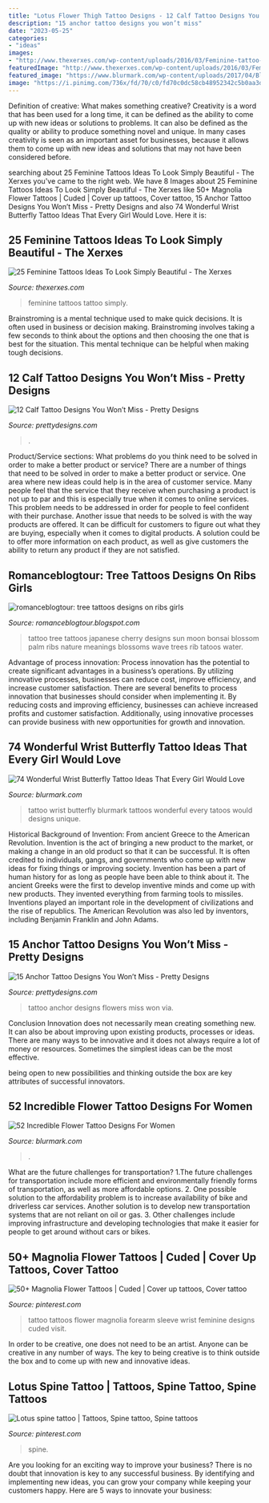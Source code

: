 ```yaml
---
title: "Lotus Flower Thigh Tattoo Designs - 12 Calf Tattoo Designs You Won’t Miss"
description: "15 anchor tattoo designs you won’t miss"
date: "2023-05-25"
categories:
- "ideas"
images:
- "http://www.thexerxes.com/wp-content/uploads/2016/03/Feminine-tattoo-ideas.jpg"
featuredImage: "http://www.thexerxes.com/wp-content/uploads/2016/03/Feminine-tattoo-ideas.jpg"
featured_image: "https://www.blurmark.com/wp-content/uploads/2017/04/Black-White-Tattoo-On-Shoulder.jpg"
image: "https://i.pinimg.com/736x/fd/70/c0/fd70c0dc58cb48952342c5b0aa3dee06.jpg"
---
```



Definition of creative: What makes something creative?
Creativity is a word that has been used for a long time, it can be defined as the ability to come up with new ideas or solutions to problems. It can also be defined as the quality or ability to produce something novel and unique. In many cases creativity is seen as an important asset for businesses, because it allows them to come up with new ideas and solutions that may not have been considered before.

	

		
searching about 25 Feminine Tattoos Ideas To Look Simply Beautiful - The Xerxes you've came to the right web. We have 8 Images about 25 Feminine Tattoos Ideas To Look Simply Beautiful - The Xerxes like 50+ Magnolia Flower Tattoos | Cuded | Cover up tattoos, Cover tattoo, 15 Anchor Tattoo Designs You Won’t Miss - Pretty Designs and also 74 Wonderful Wrist Butterfly Tattoo Ideas That Every Girl Would Love. Here it is:
		
    
## 25 Feminine Tattoos Ideas To Look Simply Beautiful - The Xerxes

<img loading=lazy src="http://www.thexerxes.com/wp-content/uploads/2016/03/Feminine-tattoo-ideas.jpg" onerror="this.onerror=null;this.src='https://tse3.mm.bing.net/th?id=OIP.0PGtSftJzg3hbZKxg2BXGwHaJ4&amp;pid=15.1';" alt="25 Feminine Tattoos Ideas To Look Simply Beautiful - The Xerxes">

_Source: thexerxes.com_

>feminine tattoos tattoo simply. 

	

Brainstroming is a mental technique used to make quick decisions. It is often used in business or decision making. Brainstroming involves taking a few seconds to think about the options and then choosing the one that is best for the situation. This mental technique can be helpful when making tough decisions.

    
## 12 Calf Tattoo Designs You Won’t Miss - Pretty Designs

<img loading=lazy src="https://www.prettydesigns.com/wp-content/uploads/2014/09/Skull-and-Owl-Tattoo.jpg" onerror="this.onerror=null;this.src='https://tse2.mm.bing.net/th?id=OIP.i8J4pYmjaJ_IDvQUxdUl5wHaNJ&amp;pid=15.1';" alt="12 Calf Tattoo Designs You Won’t Miss - Pretty Designs">

_Source: prettydesigns.com_

>. 

	

Product/Service sections: What problems do you think need to be solved in order to make a better product or service?
There are a number of things that need to be solved in order to make a better product or service. One area where new ideas could help is in the area of customer service. Many people feel that the service that they receive when purchasing a product is not up to par and this is especially true when it comes to online services. This problem needs to be addressed in order for people to feel confident with their purchase. Another issue that needs to be solved is with the way products are offered. It can be difficult for customers to figure out what they are buying, especially when it comes to digital products. A solution could be to offer more information on each product, as well as give customers the ability to return any product if they are not satisfied.

    
## Romanceblogtour: Tree Tattoos Designs On Ribs Girls

<img loading=lazy src="https://2.bp.blogspot.com/-YRpeeywwhI0/TyYIDOm6zbI/AAAAAAAAAro/5c8Vxp8as1Q/s1600/japanese-tree-tattoo-on-rib-016.jpg" onerror="this.onerror=null;this.src='https://tse2.mm.bing.net/th?id=OIP.udAftmDSLOL6J3BuHrbvqAAAAA&amp;pid=15.1';" alt="romanceblogtour: tree tattoos designs on ribs girls">

_Source: romanceblogtour.blogspot.com_

>tattoo tree tattoos japanese cherry designs sun moon bonsai blossom palm ribs nature meanings blossoms wave trees rib tatoos water. 

	

Advantage of process innovation:
Process innovation has the potential to create significant advantages in a business’s operations. By utilizing innovative processes, businesses can reduce cost, improve efficiency, and increase customer satisfaction.
There are several benefits to process innovation that businesses should consider when implementing it. By reducing costs and improving efficiency, businesses can achieve increased profits and customer satisfaction. Additionally, using innovative processes can provide business with new opportunities for growth and innovation.

    
## 74 Wonderful Wrist Butterfly Tattoo Ideas That Every Girl Would Love

<img loading=lazy src="https://www.blurmark.com/wp-content/uploads/2017/05/Wrist-Butterfly-Tattoo.jpg" onerror="this.onerror=null;this.src='https://tse2.mm.bing.net/th?id=OIP.REiv1QyzkGaxjsJrbIatBAHaJ4&amp;pid=15.1';" alt="74 Wonderful Wrist Butterfly Tattoo Ideas That Every Girl Would Love">

_Source: blurmark.com_

>tattoo wrist butterfly blurmark tattoos wonderful every tatoos would designs unique. 

	

Historical Background of Invention: From ancient Greece to the American Revolution.
Invention is the act of bringing a new product to the market, or making a change in an old product so that it can be successful. It is often credited to individuals, gangs, and governments who come up with new ideas for fixing things or improving society. Invention has been a part of human history for as long as people have been able to think about it. The ancient Greeks were the first to develop inventive minds and come up with new products. They invented everything from farming tools to missiles. Inventions played an important role in the development of civilizations and the rise of republics. The American Revolution was also led by inventors, including Benjamin Franklin and John Adams.

    
## 15 Anchor Tattoo Designs You Won’t Miss - Pretty Designs

<img loading=lazy src="https://www.prettydesigns.com/wp-content/uploads/2014/09/Anchor-and-Flowers-Tattoo.jpg" onerror="this.onerror=null;this.src='https://tse4.mm.bing.net/th?id=OIP.N_PkpPQzC90--oLVk6PmYgHaKZ&amp;pid=15.1';" alt="15 Anchor Tattoo Designs You Won’t Miss - Pretty Designs">

_Source: prettydesigns.com_

>tattoo anchor designs flowers miss won via. 

	

Conclusion
Innovation does not necessarily mean creating something new. It can also be about improving upon existing products, processes or ideas.
There are many ways to be innovative and it does not always require a lot of money or resources. Sometimes the simplest ideas can be the most effective.

 being open to new possibilities and thinking outside the box are key attributes of successful innovators.

    
## 52 Incredible Flower Tattoo Designs For Women

<img loading=lazy src="https://www.blurmark.com/wp-content/uploads/2017/04/Black-White-Tattoo-On-Shoulder.jpg" onerror="this.onerror=null;this.src='https://tse3.mm.bing.net/th?id=OIP.6x4jnUr32xH8v6HMcCNN3QHaJ4&amp;pid=15.1';" alt="52 Incredible Flower Tattoo Designs For Women">

_Source: blurmark.com_

>. 

	

What are the future challenges for transportation?
1.The future challenges for transportation include more efficient and environmentally friendly forms of transportation, as well as more affordable options. 
2. One possible solution to the affordability problem is to increase availability of bike and driverless car services. Another solution is to develop new transportation systems that are not reliant on oil or gas. 
3. Other challenges include improving infrastructure and developing technologies that make it easier for people to get around without cars or bikes.

    
## 50+ Magnolia Flower Tattoos | Cuded | Cover Up Tattoos, Cover Tattoo

<img loading=lazy src="https://i.pinimg.com/736x/fd/70/c0/fd70c0dc58cb48952342c5b0aa3dee06.jpg" onerror="this.onerror=null;this.src='https://tse1.mm.bing.net/th?id=OIP.y7CKmCajQ0GGid7G7CyIoAHaKA&amp;pid=15.1';" alt="50+ Magnolia Flower Tattoos | Cuded | Cover up tattoos, Cover tattoo">

_Source: pinterest.com_

>tattoo tattoos flower magnolia forearm sleeve wrist feminine designs cuded visit. 

	

In order to be creative, one does not need to be an artist. Anyone can be creative in any number of ways. The key to being creative is to think outside the box and to come up with new and innovative ideas.

    
## Lotus Spine Tattoo | Tattoos, Spine Tattoo, Spine Tattoos

<img loading=lazy src="https://i.pinimg.com/736x/4c/d1/af/4cd1af4cabc10b8378e16aa8c13b44ad.jpg" onerror="this.onerror=null;this.src='https://tse2.mm.bing.net/th?id=OIP.Q9V0gblh3d82m9VOocJe_QHaJ3&amp;pid=15.1';" alt="Lotus spine tattoo | Tattoos, Spine tattoo, Spine tattoos">

_Source: pinterest.com_

>spine. 

	

Are you looking for an exciting way to improve your business? There is no doubt that innovation is key to any successful business. By identifying and implementing new ideas, you can grow your company while keeping your customers happy. Here are 5 ways to innovate your business: 

